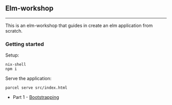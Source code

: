 ## Elm-workshop
---

This is an elm-workshop that guides in create an elm application from scratch.

### Getting started

Setup:
```
nix-shell
npm i
```

Serve the application:
```
parcel serve src/index.html
```

  * Part 1 - [Bootstrapping](../../tree/001-boostrapping)
